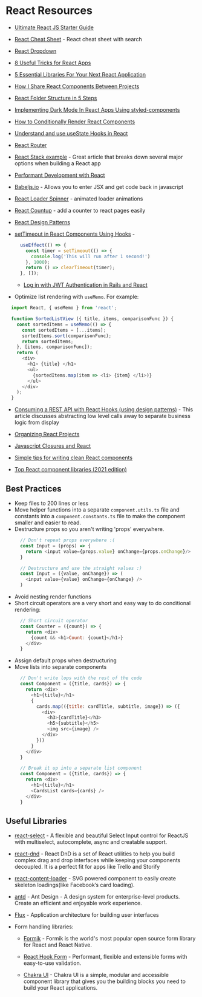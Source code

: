 # React Resources

* [Ultimate React JS Starter Guide](https://medium.com/javascript-in-plain-english/how-i-learned-react-js-as-a-noob-ultimate-react-js-starter-guide-36a05ab9495e)

* [React Cheat Sheet](https://reactcheatsheet.com) - React cheat sheet with search  

* [React Dropdown](https://www.carlrippon.com/react-drop-down-data-binding/)

* [8 Useful Tricks for React Apps](https://medium.com/better-programming/8-useful-tricks-for-react-apps-you-should-know-a15c2678c846)

* [5 Essential Libraries For Your Next React Application](https://medium.com/frontend-digest/5-essential-libraries-for-your-next-react-application-84d8d73e9806)

* [How I Share React Components Between Projects](https://medium.com/javascript-in-plain-english/how-i-share-react-components-between-projects-3896d853cbee)

* [React Folder Structure in 5 Steps](https://www.robinwieruch.de/react-folder-structure)

* [Implementing Dark Mode In React Apps Using styled-components](https://www.smashingmagazine.com/2020/04/dark-mode-react-apps-styled-components/?utm_source=CSS-Weekly&utm_campaign=Issue-409&utm_medium=email)

* [How to Conditionally Render React Components](https://medium.com/better-programming/conditional-rendering-in-react-components-bea51e34f3a1)

* [Understand and use useState Hooks in React](https://dev.to/emmanuel_dal/understand-and-use-usestate-hooks-in-react-jij)

* [React Router](https://reacttraining.com/react-router/web/api/Redirect)

* [React Stack example](https://medium.com/better-programming/my-favourite-react-stack-1beda91ae909) - Great article that breaks down several major options when building a React app

* [Performant Development with React](https://medium.com/dev-red/these-5-tips-will-change-the-way-you-write-react-apps-75e97c90d5c8)

* [Babeljs.io](https://babeljs.io) - Allows you to enter JSX and get code back in javascript

* [React Loader Spinner](https://www.npmjs.com/package/react-loader-spinner) - animated loader animations

* [React Countup](https://www.npmjs.com/package/react-countup) - add a counter to react pages easily

* [React Design Patterns](https://reactpatterns.com)

* [setTimeout in React Components Using Hooks](https://upmostly.com/tutorials/settimeout-in-react-components-using-hooks) - 
  ```js
    useEffect(() => {
      const timer = setTimeout(() => {
        console.log('This will run after 1 second!')
      }, 1000);
      return () => clearTimeout(timer);
    }, []);
  ```
  
  * [Log in with JWT Authentication in Rails and React](https://medium.com/analytics-vidhya/log-in-with-jwt-authentication-in-rails-and-react-a3dddd7f934)

* Optimize list rendering with `useMemo`. For example:
```js
  import React, { useMemo } from 'react';

  function SortedListView ({ title, items, comparisonFunc }) {
    const sortedItems = useMemo(() => {
      const sortedItems = [...items];
      sortedItems.sort(comparisonFunc);
      return sortedItems;
    }, [items, comparisonFunc]);
    return (
      <div>
        <h1> {title} </h1>
        <ul>
          {sortedItems.map(item => <li> {item} </li>)}
        </ul>
      </div>
    );
  }
```

* [Consuming a REST API with React Hooks (using design patterns)](https://medium.com/weekly-webtips/implementing-a-rest-api-with-react-hooks-using-patterns-2ea1476e2a05) - This article discusses abstracting low level calls away to separate business logic from display

* [Organizing React Projects](https://dev.to/chrisachard/tips-for-organizing-react-projects-191)

* [Javascript Closures and React](https://medium.com/swlh/javascript-closures-and-react-4c0e3f705a6c)

* [Simple tips for writing clean React components](https://itnext.io/simple-tips-for-writing-clean-react-components-c3facbf6680e)

* [Top React component libraries (2021 edition)](https://retool.com/blog/react-component-libraries/)

## Best Practices

* Keep files to 200 lines or less
* Move helper functions into a separate `component.utils.ts` file and constants into a `component.constants.ts` file to make the component smaller and easier to read.
* Destructure props so you aren't writing 'props' everywhere.
  ```js
    // Don't repeat props everywhere :(
    const Input = (props) => {
      return <input value={props.value} onChange={props.onChange}/>
    }

    // Destructure and use the straight values :)
    const Input = ({value, onChange}) => (
      <input value={value} onChange={onChange} />
    )
  ```
* Avoid nesting render functions
* Short circuit operators are a very short and easy way to do conditional rendering:
  ```js
    // Short circuit operator
    const Counter = ({count}) => {
      return <div>
        {count && <h1>Count: {count}</h1>}
      </div>
    }
  ```
* Assign default props when destructuring
* Move lists into separate components
  ```js
    // Don't write lops with the rest of the code
    const Component = ({title, cards}) => {
      return <div>
        <h1>{title}</h1>
        {
          cards.map(({title: cardTitle, subtitle, image}) => ({
            <div>
              <h3>{cardTitle}</h3>
              <h5>{subtitle}</h5>
              <img src={image} />
            </div>
          }))
        }
      </div>
    }

    // Break it up into a separate list component
    const Component = ({title, cards}) => {
      return <div>
        <h1>{title}</h1>
        <CardsList cards={cards} />
      </div>
    }
  ```

## Useful Libraries

* [react-select](https://react-select.com/home) - A flexible and beautiful Select Input control for ReactJS with multiselect, autocomplete, async and creatable support.

* [react-dnd](https://react-dnd.github.io/react-dnd/about) - React DnD is a set of React utilities to help you build complex drag and drop interfaces while keeping your components decoupled. It is a perfect fit for apps like Trello and Storify

* [react-content-loader](https://github.com/danilowoz/react-content-loader) - SVG powered component to easily create skeleton loadings(like Facebook’s card loading).

* [antd](https://ant.design) - Ant Design - A design system for enterprise-level products. Create an efficient and enjoyable work experience.

* [Flux](https://facebook.github.io/flux/) - Application architecture for building user interfaces

* Form handling libraries:
  * [Formik](https://formik.org) - Formik is the world's most popular open source form library for React and React Native.
  * [React Hook Form](https://react-hook-form.com) - Performant, flexible and extensible forms with easy-to-use validation.

  * [Chakra UI](https://chakra-ui.com) - Chakra UI is a simple, modular and accessible component library that gives you the building blocks you need to build your React applications.
